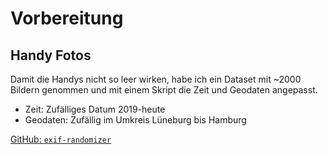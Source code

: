 # Vorbereitung

## Handy Fotos

Damit die Handys nicht so leer wirken, habe ich ein Dataset mit ~2000 Bildern genommen und mit einem Skript die Zeit und Geodaten angepasst.

- Zeit: Zufälliges Datum 2019-heute
- Geodaten: Zufällig im Umkreis Lüneburg bis Hamburg

[GitHub: `exif-randomizer`](https://github.com/Capevace/exif-randomizer)